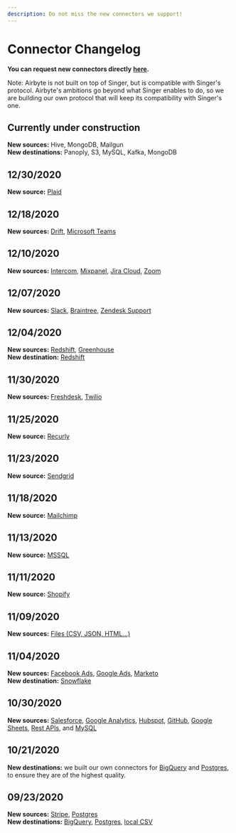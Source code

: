 ```yaml
---
description: Do not miss the new connectors we support!
---
```


# Connector Changelog

**You can request new connectors directly** [**here**](https://github.com/airbytehq/airbyte/issues/new?assignees=&labels=area%2Fintegration%2C+new-integration&template=new-integration-request.md&title=)**.**

Note: Airbyte is not built on top of Singer, but is compatible with Singer's protocol. Airbyte's ambitions go beyond what Singer enables to do, so we are building our own protocol that will keep its compatibility with Singer's one.

## Currently under construction

**New sources:** Hive, MongoDB, Mailgun  
**New destinations:** Panoply, S3, MySQL, Kafka, MongoDB

## 12/30/2020

**New source:** [Plaid](sources/plaid.md)

## 12/18/2020

**New sources:** [Drift](sources/drift.md), [Microsoft Teams](sources/microsoft-teams.md)

## 12/10/2020

**New sources:** [Intercom](sources/intercom.md), [Mixpanel](sources/mixpanel.md), [Jira Cloud](sources/jira.md), [Zoom](sources/zoom.md)

## 12/07/2020

**New sources:** [Slack](sources/slack.md), [Braintree](sources/braintree.md), [Zendesk Support](sources/zendesk-support.md)

## 12/04/2020

**New sources:** [Redshift](sources/redshift.md), [Greenhouse](sources/greenhouse.md)  
**New destination:** [Redshift](destinations/redshift.md)

## 11/30/2020

**New sources:** [Freshdesk](sources/freshdesk.md), [Twilio](sources/twilio.md)

## 11/25/2020

**New source:** [Recurly](sources/recurly.md)

## 11/23/2020

**New source:** [Sendgrid](sources/sendgrid.md)

## 11/18/2020

**New source:** [Mailchimp](sources/mailchimp.md)

## 11/13/2020

**New source:** [MSSQL](sources/mssql.md)

## 11/11/2020

**New source:** [Shopify](sources/shopify.md)

## 11/09/2020

**New sources:** [Files \(CSV, JSON, HTML...\)](sources/file.md)

## 11/04/2020

**New sources:** [Facebook Ads](sources/facebook-marketing-api.md), [Google Ads](sources/google-adwords.md), [Marketo](sources/marketo.md)  
**New destination:** [Snowflake](destinations/snowflake.md)

## 10/30/2020

**New sources:** [Salesforce](sources/salesforce.md), [Google Analytics](sources/googleanalytics.md), [Hubspot](sources/hubspot.md), [GitHub](sources/github.md), [Google Sheets](sources/google-sheets.md), [Rest APIs](), and [MySQL](sources/mysql.md)

## 10/21/2020

**New destinations:** we built our own connectors for [BigQuery](destinations/bigquery.md) and [Postgres](destinations/postgres.md), to ensure they are of the highest quality.

## 09/23/2020

**New sources:** [Stripe](sources/stripe.md), [Postgres](sources/postgres.md)  
**New destinations:** [BigQuery](destinations/bigquery.md), [Postgres](destinations/postgres.md), [local CSV](destinations/local-csv.md)

